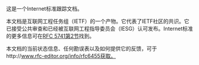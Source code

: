 这是一个Internet标准跟踪文档。

本文档是互联网工程任务组（IETF）的一个产物。它代表了IETF社区的共识。它已接受公共审查和已经被互联网工程指导委员会（IESG）认可发布。Internet标准的更多信息可在[RFC 5741第2节](http://tools.ietf.org/html/rfc5741#section-2)找到。

本文档的当前状态信息、任何勘误表以及如何提供它的反馈，可于http://www.rfc-editor.org/info/rfc6455获取。
